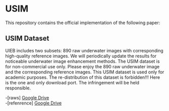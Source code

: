 # USIM
This repository contains the official implementation of the following paper:


## USIM Dataset
UIEB includes two subsets: 890 raw underwater images with corresponding high-quality reference images. We will periodically update the results for noticeable underwater image enhancement methods. The USIM dataset is for non-commercial use only. Please enjoy the 890 raw underwater image and the corresponding reference images.
This USIM dataset is used only for academic purposes. The re-distribution of this dataset is forbidden!!! Here is the one and only download port. The infringement will be held responsible.

-[raws]  <a href="https://drive.google.com/file/d/1G4A4h8cNPTUbdoi4BQC1OlAsFiuFR6ZB/view?usp=drive_link">Google Drive</a>  
-[refenrence] <a href="https://drive.google.com/file/d/1G4A4h8cNPTUbdoi4BQC1OlAsFiuFR6ZB/view?usp=drive_link">Google Drive</a>
